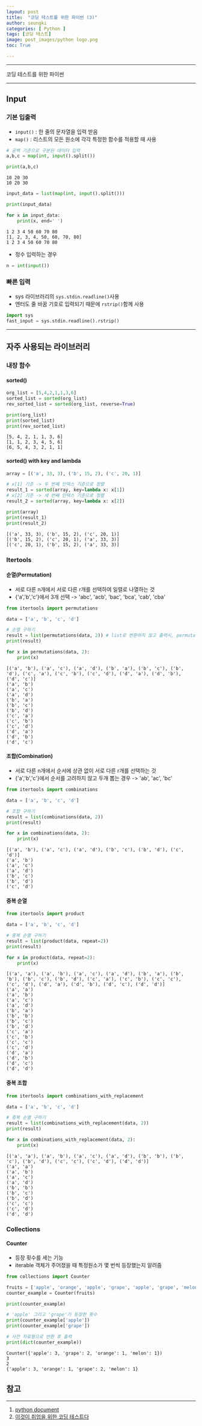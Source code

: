 ```yaml
---
layout: post
title:  "코딩 테스트를 위한 파이썬 (3)"
author: seungki
categories: [ Python ]
tags: [코딩 테스트]
image: post_images/python logo.png
toc: True

---
```

---
코딩 테스트를 위한 파이썬

---

## Input

### 기본 입출력

* ```input()``` : 한 줄의 문자열을 입력 받음
* ```map()``` : 리스트의 모든 원소에 각각 특정한 함수를 적용할 때 사용

```python
# 공백 기준으로 구분된 데이터 입력
a,b,c = map(int, input().split())

print(a,b,c)
```

```
10 20 30
10 20 30
```

```python
input_data = list(map(int, input().split()))

print(input_data)

for x in input_data:
    print(x, end=' ')
```

```
1 2 3 4 50 60 70 80
[1, 2, 3, 4, 50, 60, 70, 80]
1 2 3 4 50 60 70 80
```

* 정수 입력하는 경우

```python
n = int(input())
```

### 빠른 입력

* sys 라이브러리의 ```sys.stdin.readline()```사용
* 엔터도 줄 바꿈 기호로 입력되기 때문에 ```rstrip()```함께 사용

```python
import sys
fast_input = sys.stdin.readline().rstrip()
```

---

## 자주 사용되는 라이브러리

### 내장 함수

#### sorted()

```python
org_list = [5,4,2,1,1,3,6]
sorted_list = sorted(org_list)
rev_sorted_list = sorted(org_list, reverse=True)

print(org_list)
print(sorted_list)
print(rev_sorted_list)
```

```
[5, 4, 2, 1, 1, 3, 6]
[1, 1, 2, 3, 4, 5, 6]
[6, 5, 4, 3, 2, 1, 1]
```

#### sorted() with key and lambda

```python
array = [('a', 33, 3), ('b', 15, 2), ('c', 20, 1)]

# x[1] 기준 -> 두 번째 인덱스 기준으로 정렬
result_1 = sorted(array, key=lambda x: x[1])
# x[2] 기준 -> 세 번째 인덱스 기준으로 정렬
result_2 = sorted(array, key=lambda x: x[2])

print(array)
print(result_1)
print(result_2)
```

```
[('a', 33, 3), ('b', 15, 2), ('c', 20, 1)]
[('b', 15, 2), ('c', 20, 1), ('a', 33, 3)]
[('c', 20, 1), ('b', 15, 2), ('a', 33, 3)]
```



### Itertools

#### 순열(Permutation)

* 서로 다른 n개에서 서로 다른 r개를 선택하여 일렬로 나열하는 것
* {'a','b','c'}에서 3개 선택 -> 'abc', 'acb', 'bac', 'bca', 'cab', 'cba'

```python
from itertools import permutations

data = ['a', 'b', 'c', 'd']

# 순열 구하기
result = list(permutations(data, 2)) # list로 변환하지 않고 출력시, permutation object의 인스턴스로 나옴
print(result)

for x in permutations(data, 2):
    print(x)
```

```
[('a', 'b'), ('a', 'c'), ('a', 'd'), ('b', 'a'), ('b', 'c'), ('b', 'd'), ('c', 'a'), ('c', 'b'), ('c', 'd'), ('d', 'a'), ('d', 'b'), ('d', 'c')]
('a', 'b')
('a', 'c')
('a', 'd')
('b', 'a')
('b', 'c')
('b', 'd')
('c', 'a')
('c', 'b')
('c', 'd')
('d', 'a')
('d', 'b')
('d', 'c')
```

#### 조합(Combination)

* 서로 다른 n개에서 순서에 상관 없이 서로 다른 r개를 선택하는 것
* {'a','b','c'}에서 순서를 고려하지 않고 두개 뽑는 경우 -> 'ab', 'ac', 'bc'

```python
from itertools import combinations

data = ['a', 'b', 'c', 'd']

# 조합 구하기
result = list(combinations(data, 2))
print(result)

for x in combinations(data, 2):
    print(x)
```

```
[('a', 'b'), ('a', 'c'), ('a', 'd'), ('b', 'c'), ('b', 'd'), ('c', 'd')]
('a', 'b')
('a', 'c')
('a', 'd')
('b', 'c')
('b', 'd')
('c', 'd')
```

#### 중복 순열

```python
from itertools import product

data = ['a', 'b', 'c', 'd']

# 중복 순열 구하기
result = list(product(data, repeat=2))
print(result)

for x in product(data, repeat=2):
    print(x)
```

```
[('a', 'a'), ('a', 'b'), ('a', 'c'), ('a', 'd'), ('b', 'a'), ('b', 'b'), ('b', 'c'), ('b', 'd'), ('c', 'a'), ('c', 'b'), ('c', 'c'), ('c', 'd'), ('d', 'a'), ('d', 'b'), ('d', 'c'), ('d', 'd')]
('a', 'a')
('a', 'b')
('a', 'c')
('a', 'd')
('b', 'a')
('b', 'b')
('b', 'c')
('b', 'd')
('c', 'a')
('c', 'b')
('c', 'c')
('c', 'd')
('d', 'a')
('d', 'b')
('d', 'c')
('d', 'd')
```

#### 중복 조합

```python
from itertools import combinations_with_replacement

data = ['a', 'b', 'c', 'd']

# 중복 순열 구하기
result = list(combinations_with_replacement(data, 2))
print(result)

for x in combinations_with_replacement(data, 2):
    print(x)
```

```
[('a', 'a'), ('a', 'b'), ('a', 'c'), ('a', 'd'), ('b', 'b'), ('b', 'c'), ('b', 'd'), ('c', 'c'), ('c', 'd'), ('d', 'd')]
('a', 'a')
('a', 'b')
('a', 'c')
('a', 'd')
('b', 'b')
('b', 'c')
('b', 'd')
('c', 'c')
('c', 'd')
('d', 'd')
```

### Collections

#### Counter

* 등장 횟수를 세는 기능
* iterable 객체가 주어졌을 때 특정원소가 몇 번씩 등장했는지 알려줌

```python
from collections import Counter

fruits = ['apple', 'orange', 'apple', 'grape', 'apple', 'grape', 'melon']
counter_example = Counter(fruits)

print(counter_example)

# 'apple' 그리고 'grape'가 등장한 횟수
print(counter_example['apple'])
print(counter_example['grape'])

# 사전 자료형으로 반환 후 출력
print(dict(counter_example))
```

```
Counter({'apple': 3, 'grape': 2, 'orange': 1, 'melon': 1})
3
2
{'apple': 3, 'orange': 1, 'grape': 2, 'melon': 1}
```



## 참고

---

1. [python document](https://docs.python.org/ko/3/library/itertools.html)
2. [이것이 취업을 위한 코딩 테스트다](https://www.youtube.com/watch?v=m-9pAwq1o3w&list=PLRx0vPvlEmdAghTr5mXQxGpHjWqSz0dgC&t=2921s)

